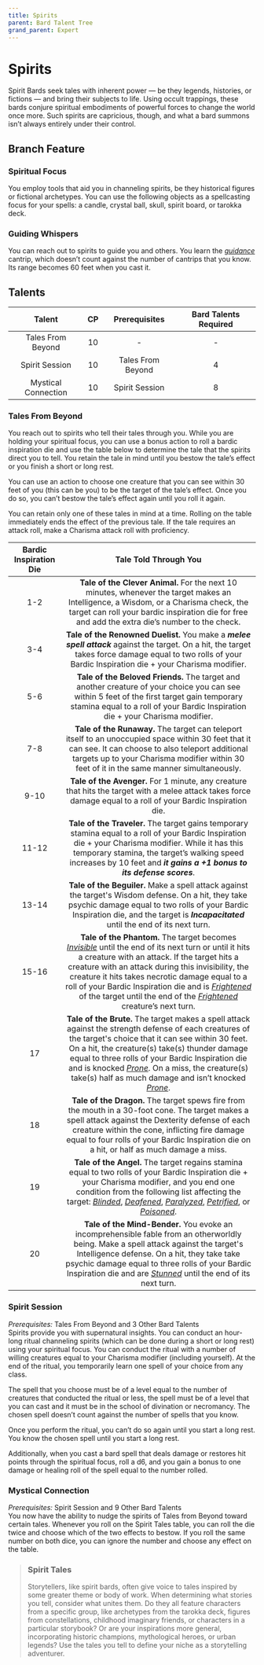 ```yaml
---
title: Spirits
parent: Bard Talent Tree
grand_parent: Expert
---
```


# Spirits
Spirit Bards seek tales with inherent power — be they legends, histories, or fictions — and bring their subjects to life. Using occult trappings, these bards conjure spiritual embodiments of powerful forces to change the world once more. Such spirits are capricious, though, and what a bard summons isn’t always entirely under their control.

## Branch Feature

### Spiritual Focus
You employ tools that aid you in channeling spirits, be they historical figures or fictional archetypes. You can use the following objects as a spellcasting focus for your spells: a candle, crystal ball, skull, spirit board, or tarokka deck.

### Guiding Whispers
You can reach out to spirits to guide you and others. You learn the *[guidance](https://stormchaserroleplaying.com/stormchaserRPG/Spells/Cantrips/Divination/#guidance)* cantrip, which doesn’t count against the number of cantrips that you know. Its range becomes 60 feet when you cast it.

## Talents

| Talent | CP | Prerequisites | Bard Talents Required |
|:------:|:--:|:-------------:|:---------------------:|
| Tales From Beyond | 10 | - | - |
| Spirit Session | 10 | Tales From Beyond | 4 |
| Mystical Connection | 10 | Spirit Session | 8 |

### Tales From Beyond
You reach out to spirits who tell their tales through you. While you are holding your spiritual focus, you can use a bonus action to roll a bardic inspiration die and use the table below to determine the tale that the spirits direct you to tell. You retain the tale in mind until you bestow the tale’s effect or you finish a short or long rest.

You can use an action to choose one creature that you can see within 30 feet of you (this can be you) to be the target of the tale’s effect. Once you do so, you can’t bestow the tale’s effect again until you roll it again.

You can retain only one of these tales in mind at a time. Rolling on the table immediately ends the effect of the previous tale. If the tale requires an attack roll, make a Charisma attack roll with proficiency.

| Bardic Inspiration Die | Tale Told Through You |
|:----------------------:|:---------------------:|
| 1-2 | **Tale of the Clever Animal.** For the next 10 minutes, whenever the target makes an Intelligence, a Wisdom, or a Charisma check, the target can roll your bardic inspiration die for free and add the extra die’s number to the check. |
| 3-4 | **Tale of the Renowned Duelist.** You make a ***melee spell attack*** against the target. On a hit, the target takes force damage equal to two rolls of your Bardic Inspiration die + your Charisma modifier. |
| 5-6 | **Tale of the Beloved Friends.** The target and another creature of your choice you can see within 5 feet of the first target gain temporary stamina equal to a roll of your Bardic Inspiration die + your Charisma modifier. |
| 7-8 | **Tale of the Runaway.** The target can teleport itself to an unoccupied space within 30 feet that it can see. It can choose to also teleport additional targets up to your Charisma modifier within 30 feet of it in the same manner simultaneously. |
| 9-10 | **Tale of the Avenger.** For 1 minute, any creature that hits the target with a melee attack takes force damage equal to a roll of your Bardic Inspiration die. |
| 11-12 | **Tale of the Traveler.** The target gains temporary stamina equal to a roll of your Bardic Inspiration die + your Charisma modifier. While it has this temporary stamina, the target’s walking speed increases by 10 feet and ***it gains a +1 bonus to its defense scores***. |
| 13-14 | **Tale of the Beguiler.** Make a spell attack against the target's Wisdom defense. On a hit, they take psychic damage equal to two rolls of your Bardic Inspiration die, and the target is ***Incapacitated*** until the end of its next turn. |
| 15-16 | **Tale of the Phantom.** The target becomes *[Invisible](https://stormchaserroleplaying.com/stormchaserRPG/Conditions/Invisible/)* until the end of its next turn or until it hits a creature with an attack. If the target hits a creature with an attack during this invisibility, the creature it hits takes necrotic damage equal to a roll of your Bardic Inspiration die and is *[Frightened](https://stormchaserroleplaying.com/stormchaserRPG/Conditions/Frightened/)* of the target until the end of the *[Frightened](https://stormchaserroleplaying.com/stormchaserRPG/Conditions/Frightened/)* creature’s next turn. |
| 17 | **Tale of the Brute.** The target makes a spell attack against the strength defense of each creatures of the target's choice that it can see within 30 feet. On a hit, the creature(s) take(s) thunder damage equal to three rolls of your Bardic Inspiration die and is knocked *[Prone](https://stormchaserroleplaying.com/stormchaserRPG/Conditions/Prone/)*. On a miss, the creature(s) take(s) half as much damage and isn’t knocked *[Prone](https://stormchaserroleplaying.com/stormchaserRPG/Conditions/Prone/)*. |
| 18 | **Tale of the Dragon.** The target spews fire from the mouth in a 30-foot cone. The target makes a spell attack against the Dexterity defense of each creature within the cone, inflicting fire damage equal to four rolls of your Bardic Inspiration die on a hit, or half as much damage a miss. |
| 19 | **Tale of the Angel.** The target regains stamina equal to two rolls of your Bardic Inspiration die + your Charisma modifier, and you end one condition from the following list affecting the target: *[Blinded](https://stormchaserroleplaying.com/stormchaserRPG/Conditions/Blinded/)*, *[Deafened](https://stormchaserroleplaying.com/stormchaserRPG/Conditions/Deafened/)*, *[Paralyzed](https://stormchaserroleplaying.com/stormchaserRPG/Conditions/Paralysed/)*, *[Petrified](https://stormchaserroleplaying.com/stormchaserRPG/Conditions/Petrified/)*, or *[Poisoned](https://stormchaserroleplaying.com/stormchaserRPG/Conditions/Poisoned/)*. |
| 20 | **Tale of the Mind-Bender.** You evoke an incomprehensible fable from an otherworldly being. Make a spell attack against the target's Intelligence defense. On a hit, they take take psychic damage equal to three rolls of your Bardic Inspiration die and are *[Stunned](https://stormchaserroleplaying.com/stormchaserRPG/Conditions/Stunned/)* until the end of its next turn. |

### Spirit Session
*Prerequisites:* Tales From Beyond and 3 Other Bard Talents<br>
Spirits provide you with supernatural insights. You can conduct an hour-long ritual channeling spirits (which can be done during a short or long rest) using your spiritual focus. You can conduct the ritual with a number of willing creatures equal to your Charisma modifier (including yourself). At the end of the ritual, you temporarily learn one spell of your choice from any class.

The spell that you choose must be of a level equal to the number of creatures that conducted the ritual or less, the spell must be of a level that you can cast and it must be in the school of divination or necromancy. The chosen spell doesn’t count against the number of spells that you know.

Once you perform the ritual, you can’t do so again until you start a long rest. You know the chosen spell until you start a long rest.

Additionally, when you cast a bard spell that deals damage or restores hit points through the spiritual focus, roll a d6, and you gain a bonus to one damage or healing roll of the spell equal to the number rolled.

### Mystical Connection
*Prerequisites:* Spirit Session and 9 Other Bard Talents<br>
You now have the ability to nudge the spirits of Tales from Beyond toward certain tales. Whenever you roll on the Spirit Tales table, you can roll the die twice and choose which of the two effects to bestow. If you roll the same number on both dice, you can ignore the number and choose any effect on the table.

> ### Spirit Tales
> Storytellers, like spirit bards, often give voice to tales inspired by some greater theme or body of work. When determining what stories you tell, consider what unites them. Do they all feature characters from a specific group, like archetypes from the tarokka deck, figures from constellations, childhood imaginary friends, or characters in a particular storybook? Or are your inspirations more general, incorporating historic champions, mythological heroes, or urban legends? Use the tales you tell to define your niche as a storytelling adventurer.
